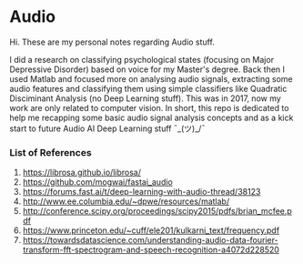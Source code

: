 # Audio

Hi. These are my personal notes regarding Audio stuff.

I did a research on classifying psychological states (focusing on Major Depressive Disorder) based on voice for my Master's degree. Back then I used Matlab and focused more on analysing audio signals, extracting some audio features and classifying them using simple classifiers like Quadratic Disciminant Analysis (no Deep Learning stuff). This was in 2017, now my work are only related to computer vision. In short, this repo is dedicated to help me recapping some basic audio signal analysis concepts and as a kick start to future Audio AI Deep Learning stuff  ¯\_(ツ)_/¯

### List of References
1. https://librosa.github.io/librosa/
2. https://github.com/mogwai/fastai_audio
3. https://forums.fast.ai/t/deep-learning-with-audio-thread/38123
4. http://www.ee.columbia.edu/~dpwe/resources/matlab/
5. http://conference.scipy.org/proceedings/scipy2015/pdfs/brian_mcfee.pdf
6. https://www.princeton.edu/~cuff/ele201/kulkarni_text/frequency.pdf
7. https://towardsdatascience.com/understanding-audio-data-fourier-transform-fft-spectrogram-and-speech-recognition-a4072d228520

